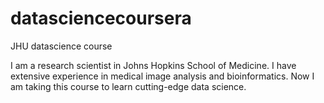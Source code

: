 datasciencecoursera
===================

JHU datascience course

I am  a research scientist in Johns Hopkins School of Medicine. I have extensive experience in medical image analysis and bioinformatics. Now I am taking this course to learn cutting-edge data science. 
